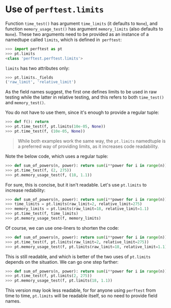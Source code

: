# Use of `perftest.limits`

Function `time_test()` has argument `time_limits` (it defaults to `None`), and function `memory_usage_test()` has argument `memory_limits` (also defaults to `None`). These two arguments need to be provided as an instance of a namedtupe called `limits`, which is defined in` perftest`:

```python
>>> import perftest as pt
>>> pt.limits
<class 'perftest.perftest.limits'>

```

`limits` has two attributes only:

```python
>>> pt.limits._fields
('raw_limit', 'relative_limit')

```

As the field names suggest, the first one defines limits to be used in raw testing while the latter in relative testing, and this refers to both `time_test()` and `memory_test()`. 

You do not have to use them, since it's enough to provide a regular tuple:

```python
>>> def f(): return
>>> pt.time_test(f, pt.limits(10e-05, None))
>>> pt.time_test(f, (10e-05, None))

```

> While both examples work the same way, the `pt.limits` namedtuple is a preferred way of providing limits, as it increases code readability.

Note the below code, which uses a regular tuple:

```python
>>> def sum_of_powers(n, power): return sum(i**power for i in range(n))
>>> pt.time_test(f, (2, 275))
>>> pt.memory_usage_test(f, (18, 1.1))

```

For sure, this is concise, but it isn't readable. Let's use `pt.limits` to increase redability:

```python
>>> def sum_of_powers(n, power): return sum(i**power for i in range(n))
>>> time_limits = pt.limits(raw_limit=2, relative_limit=275)
>>> memory_limits = pt.limits(raw_limit=18, relative_limit=1.1)
>>> pt.time_test(f, time_limits)
>>> pt.memory_usage_test(f, memory_limits)

```

Of course, we can use one-liners to shorten the code:


```python
>>> def sum_of_powers(n, power): return sum(i**power for i in range(n))
>>> pt.time_test(f, pt.limits(raw_limit=2, relative_limit=275))
>>> pt.memory_usage_test(f, pt.limits(raw_limit=18, relative_limit=1.1))

```

This is still readable, and which is better of the two uses of `pt.limits` depends on the situation. We can go one step farther:

```python
>>> def sum_of_powers(n, power): return sum(i**power for i in range(n))
>>> pt.time_test(f, pt.limits(2, 275))
>>> pt.memory_usage_test(f, pt.limits(18, 1.1))

```

This version may look less readable, for for anyone using `perftest` from time to time, `pt.limits` will be readable itself, so no need to provide field names.